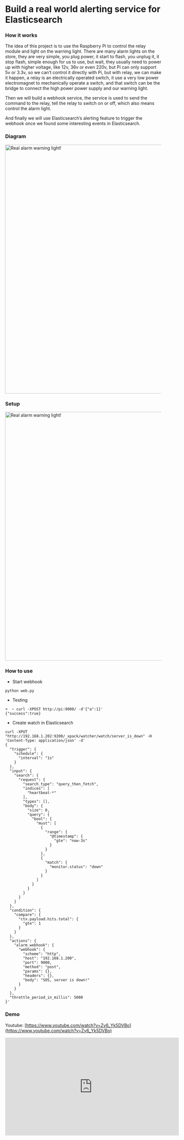 
# Build a real world alerting service for Elasticsearch

### How it works
The idea of this project is to use the Raspberry Pi to control the relay module and light on the warning light. There are many alarm lights on the store, they are very simple, you plug power, it start to flash, you unplug it, it stop flash, simple enough for us to use, but wait, they usually need to power up with higher voltage, like 12v, 36v or even 220v, but Pi can only support 5v or 3.3v, so we can’t control it directly with Pi, but with relay, we can make it happen, a relay is an electrically operated switch, it use a very low power electromagnet to mechanically operate a switch, and that switch can be the bridge to connect the high power power supply and our warning light.

Then we will build a webhook service, the service is used to send the command to the relay, tell the relay to switch on or off, which also means control the alarm light.

And finally we will use Elasticsearch’s alerting feature to trigger the webhook once we found some interesting events in Elasticsearch.


### Diagram

<img width="800" alt="Real alarm warning light!" src="https://github.com/medcl/pi-warning-light-for-elasticsearch/raw/master/fritzing.png">

### Setup

<img width="800" alt="Real alarm warning light!" src="https://github.com/medcl/pi-warning-light-for-elasticsearch/raw/master/wiring_diagram.jpg">

### How to use

- Start webhook

```
python web.py
```

- Testing

```
➜  ~ curl -XPOST http://pi:9000/ -d'{"a":1}'
{"success":true}
```

- Create watch in Elasticsearch

```
curl -XPUT "http://192.168.1.202:9200/_xpack/watcher/watch/server_is_down" -H 'Content-Type: application/json' -d'
{
  "trigger": {
    "schedule": {
      "interval": "1s"
    }
  },
  "input": {
    "search": {
      "request": {
        "search_type": "query_then_fetch",
        "indices": [
          "heartbeat-*"
        ],
        "types": [],
        "body": {
          "size": 0,
          "query": {
            "bool": {
              "must": [
                {
                  "range": {
                    "@timestamp": {
                      "gte": "now-3s"
                    }
                  }
                },
                {
                  "match": {
                    "monitor.status": "down"
                  }
                }
              ]
            }
          }
        }
      }
    }
  },
  "condition": {
    "compare": {
      "ctx.payload.hits.total": {
        "gte": 1
      }
    }
  },
  "actions": {
    "alarm_webhook": {
      "webhook": {
        "scheme": "http",
        "host": "192.168.1.200",
        "port": 9000,
        "method": "post",
        "params": {},
        "headers": {},
        "body": "SOS, server is down!"
      }
    }
  },
  "throttle_period_in_millis": 5000
}'

```

### Demo
Youtube: [https://www.youtube.com/watch?v=Zy6_Yk5DVBo](https://www.youtube.com/watch?v=Zy6_Yk5DVBo)

<iframe width="560" height="315" src="https://www.youtube.com/embed/Zy6_Yk5DVBo" frameborder="0" allow="accelerometer; autoplay; encrypted-media; gyroscope; picture-in-picture" allowfullscreen></iframe>


